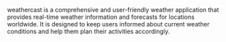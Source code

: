 weathercast is a comprehensive and user-friendly weather application that provides real-time weather information and forecasts for locations worldwide. It is designed to keep users informed about current weather conditions and help them plan their activities accordingly.
